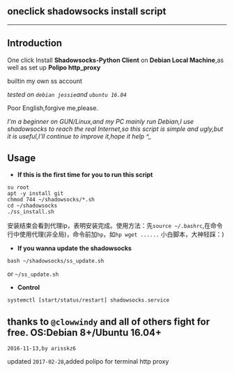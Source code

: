 ## oneclick shadowsocks install script
------------------------------------------------------------------------------------------------------
## Introduction
One click Install **Shadowsocks-Python Client** on **Debian Local Machine**,as well as set up **Polipo http_proxy**

builtin my own ss account

*tested on `debian jessie`and `ubuntu 16.04`*

Poor English,forgive me,please.

*I'm a beginner on GUN/Linux,and my PC mainly run Debian,I use shadowsocks to reach the real Internet,so this script is simple and ugly,but it is useful,I'll continue to improve it,hope it help  ^_*
## Usage
+ **If this is the first time for you to run this script**

```
su root
apt -y install git
chmod 744 ~/shadowsocks/*.sh
cd ~/shadowsocks
./ss_install.sh
```
安装结束会看到代理ip，表明安装完成。使用方法：先`source ~/.bashrc`,在命令行中使用代理(非全局)，命令前加`hp`，如`hp wget ......`
小白脚本，大神轻踩：)
+ **If you wanna update the shadowsocks**

`bash ~/shadowsocks/ss_update.sh`

or `~/ss_update.sh`

+ **Control**

```
systemctl [start/status/restart] shadowsocks.service
```

thanks to `@clowwindy` and all of others fight for free.
OS:Debian 8+/Ubuntu 16.04+
------------------------------------------------------------------------------------------------------
`2016-11-13,by arisskz6`

updated `2017-02-28`,added polipo for terminal http proxy
